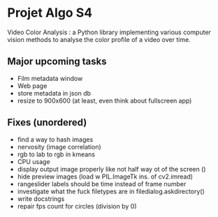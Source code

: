 # Projet Algo S4

Video Color Analysis : a Python library implementing various computer vision methods to analyse the color profile of a video over time.

## Major upcoming tasks

- Film metadata window
- Web page
- store metadata in json db
- resize to 900x600 (at least, even think about fullscreen app)

## Fixes (unordered)

- find a way to hash images
- nervosity (image correlation)
- rgb to lab to rgb in kmeans
- CPU usage
- display output image properly like not half way ot of the screen ()
- hide preview images (load w PIL.ImageTk ins. of cv2.imread)
- rangeslider labels should be time instead of frame number
- investigate what the fuck filetypes are in filedialog.askdirectory()
- write docstrings
- repair fps count for circles (division by 0)
